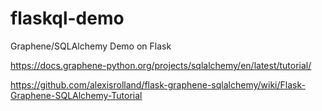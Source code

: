 # flaskql-demo
Graphene/SQLAlchemy Demo on Flask

https://docs.graphene-python.org/projects/sqlalchemy/en/latest/tutorial/

https://github.com/alexisrolland/flask-graphene-sqlalchemy/wiki/Flask-Graphene-SQLAlchemy-Tutorial